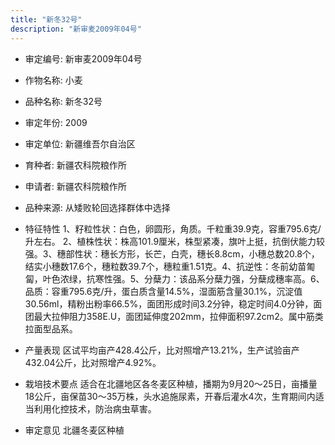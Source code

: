 ```yaml
---
title: "新冬32号"
description: "新审麦2009年04号"
---
```

* 审定编号:  新审麦2009年04号

*  作物名称:  小麦

*  品种名称:  新冬32号

*  审定年份:  2009

*  审定单位:  新疆维吾尔自治区

* 育种者:  新疆农科院粮作所

*  申请者:  新疆农科院粮作所

*  品种来源:  从矮败轮回选择群体中选择

*  特征特性
1、籽粒性状：白色，卵圆形，角质。千粒重39.9克，容重795.6克/升左右。
2、植株性状：株高101.9厘米，株型紧凑，旗叶上挺，抗倒伏能力较强。3、穗部性状：穗长方形，长芒，白壳，穗长8.8cm，小穗总数20.8个，结实小穗数17.6个，穗粒数39.7个，穗粒重1.51克。4、抗逆性：冬前幼苗匍匐，叶色浓绿，抗寒性强。5、分蘖力：该品系分蘖力强，分蘖成穗率高。6、品质：容重795.6克/升，蛋白质含量14.5%，湿面筋含量30.1%，沉淀值30.56ml，精粉出粉率66.5%，面团形成时间3.2分钟，稳定时间4.0分钟，面团最大拉伸阻力358E.U，面团延伸度202mm，拉伸面积97.2cm2。属中筋类拉面型品系。

*  产量表现
区试平均亩产428.4公斤，比对照增产13.21%，生产试验亩产432.04公斤，比对照增产4.92%。

*  栽培技术要点
适合在北疆地区各冬麦区种植，播期为9月20～25日，亩播量18公斤，亩保苗30～35万株，头水追施尿素，开春后灌水4次，生育期间内适当利用化控技术，防治病虫草害。

*  审定意见
北疆冬麦区种植
